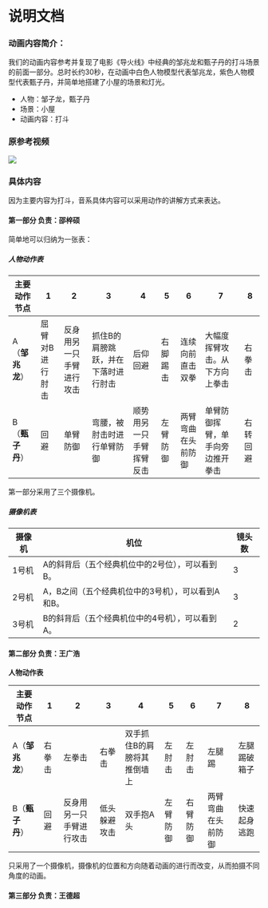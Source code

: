 # 说明文档

### 动画内容简介：

我们的动画内容参考并复现了电影《导火线》中经典的邹兆龙和甄子丹的打斗场景的前面一部分。总时长约30秒，在动画中白色人物模型代表邹兆龙，紫色人物模型代表甄子丹，并简单地搭建了小屋的场景和灯光。

- 人物：邹子龙，甄子丹
- 场景：小屋
- 动画内容：打斗

### 原参考视频

![](images/source.gif)

### 具体内容

因为主要内容为打斗，音系具体内容可以采用动作的讲解方式来表达。

#### 第一部分 负责：邵梓硕

简单地可以归纳为一张表：

##### 人物动作表

| 主要动作节点    | 1               | 2                        | 3                                   | 4                        | 5        | 6                  | 7                                | 8        |
| --------------- | --------------- | ------------------------ | ----------------------------------- | ------------------------ | -------- | ------------------ | -------------------------------- | -------- |
| A（**邹兆龙**） | 屈臂对B进行肘击 | 反身用另一只手臂进行攻击 | 抓住B的肩膀跳跃，并在下落时进行肘击 | 后仰回避                 | 右脚踢击 | 连续向前直击双拳   | 大幅度挥臂攻击。从下方向上拳击   | 右拳击   |
| B（**甄子丹**） | 回避            | 单臂防御                 | 弯腰，被肘击时进行单臂防御          | 顺势用另一只手臂挥臂反击 | 左臂防御 | 两臂弯曲在头前防御 | 单臂防御挥臂，单手向旁边推开拳击 | 右转回避 |

第一部分采用了三个摄像机。

##### 摄像机表

| 摄像机 | 机位                                              | 镜头数 |
| ------ | ------------------------------------------------- | ------ |
| 1号机  | A的斜背后（五个经典机位中的2号位），可以看到B。   | 3      |
| 2号机  | A，B之间（五个经典机位中的3号机），可以看到A和B。 | 3      |
| 3号机  | B的斜背后（五个经典机位中的4号机），可以看到A。   | 2      |

#### 第二部分 负责：王广浩

**人物动作表**

| 主要动作节点    | 1      | 2                        | 3            | 4                           | 5        | 6        | 7                  | 8            |
| --------------- | ------ | ------------------------ | ------------ | --------------------------- | -------- | -------- | ------------------ | ------------ |
| A（**邹兆龙**） | 右拳击 | 左拳击                   | 右拳击       | 双手抓住B的肩膀将其推倒墙上 | 左肘击   | 左肘击   | 左腿踢             | 左腿踢破箱子 |
| B（**甄子丹**） | 回避   | 反身用另一只手臂进行攻击 | 低头躲避攻击 | 双手抱A头                   | 左臂防御 | 右臂防御 | 两臂弯曲在头前防御 | 快速起身逃跑 |

只采用了一个摄像机，摄像机的位置和方向随着动画的进行而改变，从而拍摄不同角度的动画。

#### 第三部分 负责：王德超